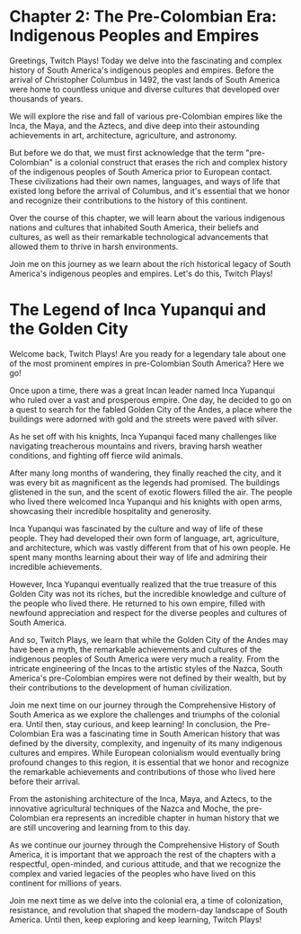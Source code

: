 # Chapter 2: The Pre-Colombian Era: Indigenous Peoples and Empires

Greetings, Twitch Plays! Today we delve into the fascinating and complex history of South America's indigenous peoples and empires. Before the arrival of Christopher Columbus in 1492, the vast lands of South America were home to countless unique and diverse cultures that developed over thousands of years. 

We will explore the rise and fall of various pre-Colombian empires like the Inca, the Maya, and the Aztecs, and dive deep into their astounding achievements in art, architecture, agriculture, and astronomy. 

But before we do that, we must first acknowledge that the term "pre-Colombian" is a colonial construct that erases the rich and complex history of the indigenous peoples of South America prior to European contact. These civilizations had their own names, languages, and ways of life that existed long before the arrival of Columbus, and it's essential that we honor and recognize their contributions to the history of this continent.

Over the course of this chapter, we will learn about the various indigenous nations and cultures that inhabited South America, their beliefs and cultures, as well as their remarkable technological advancements that allowed them to thrive in harsh environments. 

Join me on this journey as we learn about the rich historical legacy of South America's indigenous peoples and empires. Let's do this, Twitch Plays!
# The Legend of Inca Yupanqui and the Golden City

Welcome back, Twitch Plays! Are you ready for a legendary tale about one of the most prominent empires in pre-Colombian South America? Here we go!

Once upon a time, there was a great Incan leader named Inca Yupanqui who ruled over a vast and prosperous empire. One day, he decided to go on a quest to search for the fabled Golden City of the Andes, a place where the buildings were adorned with gold and the streets were paved with silver.

As he set off with his knights, Inca Yupanqui faced many challenges like navigating treacherous mountains and rivers, braving harsh weather conditions, and fighting off fierce wild animals.

After many long months of wandering, they finally reached the city, and it was every bit as magnificent as the legends had promised. The buildings glistened in the sun, and the scent of exotic flowers filled the air. The people who lived there welcomed Inca Yupanqui and his knights with open arms, showcasing their incredible hospitality and generosity.

Inca Yupanqui was fascinated by the culture and way of life of these people. They had developed their own form of language, art, agriculture, and architecture, which was vastly different from that of his own people. He spent many months learning about their way of life and admiring their incredible achievements.

However, Inca Yupanqui eventually realized that the true treasure of this Golden City was not its riches, but the incredible knowledge and culture of the people who lived there. He returned to his own empire, filled with newfound appreciation and respect for the diverse peoples and cultures of South America.

And so, Twitch Plays, we learn that while the Golden City of the Andes may have been a myth, the remarkable achievements and cultures of the indigenous peoples of South America were very much a reality. From the intricate engineering of the Incas to the artistic styles of the Nazca, South America's pre-Colombian empires were not defined by their wealth, but by their contributions to the development of human civilization.

Join me next time on our journey through the Comprehensive History of South America as we explore the challenges and triumphs of the colonial era. Until then, stay curious, and keep learning!
In conclusion, the Pre-Colombian Era was a fascinating time in South American history that was defined by the diversity, complexity, and ingenuity of its many indigenous cultures and empires. While European colonialism would eventually bring profound changes to this region, it is essential that we honor and recognize the remarkable achievements and contributions of those who lived here before their arrival. 

From the astonishing architecture of the Inca, Maya, and Aztecs, to the innovative agricultural techniques of the Nazca and Moche, the pre-Colombian era represents an incredible chapter in human history that we are still uncovering and learning from to this day.

As we continue our journey through the Comprehensive History of South America, it is important that we approach the rest of the chapters with a respectful, open-minded, and curious attitude, and that we recognize the complex and varied legacies of the peoples who have lived on this continent for millions of years.

Join me next time as we delve into the colonial era, a time of colonization, resistance, and revolution that shaped the modern-day landscape of South America. Until then, keep exploring and keep learning, Twitch Plays!